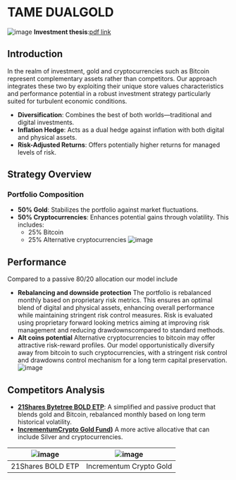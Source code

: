 # TAME DUALGOLD
![image](https://github.com/tamecap/dualgold_public/assets/41928138/719b21ef-36cf-443b-946f-af9871768090)
**Investment thesis**:[pdf link]()
## Introduction
In the realm of investment, gold and cryptocurrencies such as Bitcoin represent complementary assets rather than competitors. Our approach integrates these two by exploiting their unique store values characteristics and performance potential in a robust investment strategy particularly suited for turbulent economic conditions.
- **Diversification**: Combines the best of both worlds—traditional and digital investments.
- **Inflation Hedge**: Acts as a dual hedge against inflation with both digital and physical assets.
- **Risk-Adjusted Returns**: Offers potentially higher returns for managed levels of risk.

## Strategy Overview

### Portfolio Composition
- **50% Gold**: Stabilizes the portfolio against market fluctuations.
- **50% Cryptocurrencies**: Enhances potential gains through volatility. This includes:
  - 25% Bitcoin
  - 25% Alternative cryptocurrencies
![image](https://github.com/tamecap/dualgold_public/assets/41928138/ad32780c-4572-44ea-a46d-b80f44c013e5)



## Performance
Compared to a passive 80/20 allocation our model include 
- **Rebalancing and downside protection**
The portfolio is rebalanced monthly based on proprietary risk metrics. This ensures an optimal blend of digital and physical assets, enhancing overall performance while maintaining stringent risk control measures.
Risk is evaluated using proprietary forward looking metrics aiming at improving risk management and reducing drawdownscompared to standard methods.
- **Alt coins potential**
Alternative cryptocurrencies to bitcoin may offer attractive risk-reward profiles. Our model opportunistically diversify away from bitcoin to such cryptocurrencies, with a stringent risk control and drawdowns control mechanism for a long term capital preservation.
![image](https://github.com/tamecap/dualgold_public/assets/41928138/2404ab5b-7006-40bb-822b-33753a682a87)

## Competitors Analysis
- **[21Shares Bytetree BOLD ETP](https://www.21shares.com/product/bold)**: 
A simplified and passive product that blends gold and Bitcoin, rebalanced monthly based on long term historical volatility.
- **[IncrementumCrypto Gold Fund](https://www.interactivebrokers.co.uk/sso/Login?RL=1&locale=en_US))**
A more active allocative that can include Silver and cryptocurrencies.

| ![image](https://github.com/tamecap/dualgold_public/assets/41928138/d46837ec-accc-42e6-a990-7340d5dc95c8)| ![image](https://github.com/tamecap/dualgold_public/assets/41928138/f9b8d808-e24d-4c3e-9d3e-e91bc9d909b5)|
|-------------------------|-------------------------|
| 21Shares BOLD ETP  | Incrementum Crypto Gold  |



